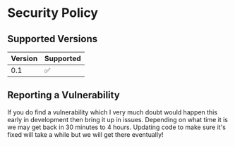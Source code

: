 # Security Policy

## Supported Versions

| Version | Supported          |
| ------- | ------------------ |
| 0.1     | :white_check_mark: |

## Reporting a Vulnerability

If you do find a vulnerability which I very much doubt would happen this early in development then bring it up in issues.
Depending on what time it is we may get back in 30 minutes to 4 hours.
Updating code to make sure it's fixed will take a while but we will get there eventually!



